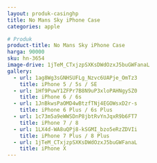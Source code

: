 ```yaml
---
layout: produk-casinghp
title: No Mans Sky iPhone Case
categories: apple

# Produk
product-title: No Mans Sky iPhone Case
harga: 90000
sku: hn-3654
image-drive: 1jTeM_CTxjzpSXKsDWdOzxJ5buGWFanaL
gallery:
  - url: 1ag8Wg3sGNHSUFLg_Nzvc6UAPje_OmTz3
    title: iPhone 5 / 5s / SE
  - url: 1Hf9PuwY1ZFPr7B8N9uP3xloPAHNgySZ0
    title: iPhone 6 / 6s
  - url: 1JnBkwsPaOMD4wBtzfTNj4EGOWsxD2r-s
    title: iPhone 6 Plus / 6s Plus
  - url: 1c73m5a9eWWSDnP8jbtRvYnJqxR9b6FT7
    title: iPhone 7 / 8
  - url: 1LX4d-WA8uQPj8-kSGMI_bzo5eRzZDVIi
    title: iPhone 7 Plus / 8 Plus
  - url: 1jTeM_CTxjzpSXKsDWdOzxJ5buGWFanaL
    title: iPhone X
---
```

